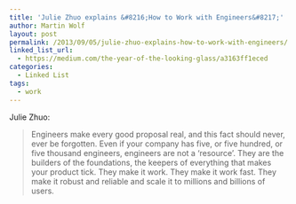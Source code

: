 ```yaml
---
title: 'Julie Zhuo explains &#8216;How to Work with Engineers&#8217;'
author: Martin Wolf
layout: post
permalink: /2013/09/05/julie-zhuo-explains-how-to-work-with-engineers/
linked_list_url:
  - https://medium.com/the-year-of-the-looking-glass/a3163ff1eced
categories:
  - Linked List
tags:
  - work
---
```

<p class="linked-list-quote-author">
  Julie Zhuo:
</p>

> Engineers make every good proposal real, and this fact should never, ever be forgotten. Even if your company has five, or five hundred, or five thousand engineers, engineers are not a ‘resource’. They are the builders of the foundations, the keepers of everything that makes your product tick. They make it work. They make it work fast. They make it robust and reliable and scale it to millions and billions of users.